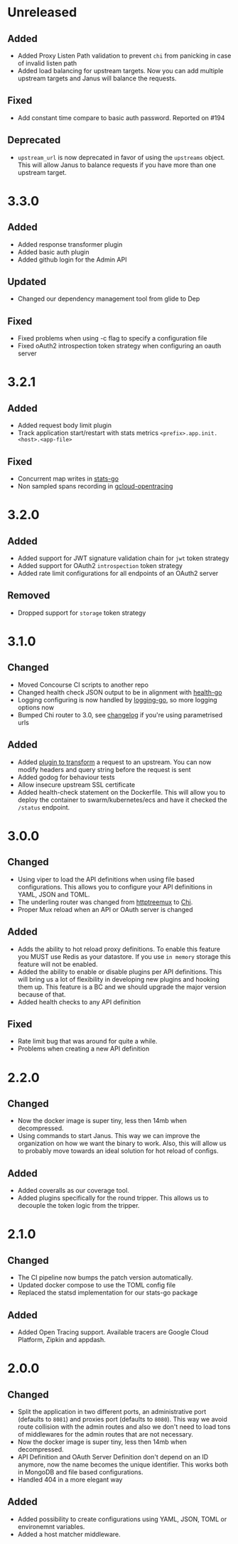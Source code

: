 # Unreleased

## Added

- Added Proxy Listen Path validation to prevent `chi` from panicking in case of invalid listen path
- Added load balancing for upstream targets. Now you can add multiple upstream targets and Janus will balance the requests.

## Fixed

- Add constant time compare to basic auth password. Reported on #194

## Deprecated

- `upstream_url` is now deprecated in favor of using the `upstreams` object. This will allow Janus to balance requests if you have more than one upstream target.

# 3.3.0

## Added

- Added response transformer plugin
- Added basic auth plugin
- Added github login for the Admin API

## Updated

- Changed our dependency management tool from glide to Dep

## Fixed

- Fixed problems when using -c flag to specify a configuration file
- Fixed oAuth2 introspection token strategy when configuring an oauth server

# 3.2.1

## Added

- Added request body limit plugin
- Track application start/restart with stats metrics `<prefix>.app.init.<host>.<app-file>`

## Fixed

- Concurrent map writes in [stats-go](https://github.com/hellofresh/stats-go/pull/15)
- Non sampled spans recording in [gcloud-opentracing](https://github.com/hellofresh/gcloud-opentracing/pull/1)

# 3.2.0

## Added
- Added support for JWT signature validation chain for `jwt` token strategy
- Added support for OAuth2 `introspection` token strategy
- Added rate limit configurations for all endpoints of an OAuth2 server

## Removed
- Dropped support for `storage` token strategy

# 3.1.0

## Changed

- Moved Concourse CI scripts to another repo
- Changed health check JSON output to be in alignment with [health-go](https://github.com/hellofresh/health-go)
- Logging configuring is now handled by [logging-go](https://github.com/hellofresh/logging-go), so more logging options now
- Bumped Chi router to 3.0, see [changelog](https://github.com/go-chi/chi/blob/master/CHANGELOG.md) if you're using parametrised urls

## Added

- Added [plugin to transform](./docs/plugins/request_transformer.md) a request to an upstream. You can now modify headers and query string before the request is sent
- Added godog for behaviour tests
- Allow insecure upstream SSL certificate
- Added health-check statement on the Dockerfile. This will allow you to deploy the container to swarm/kubernetes/ecs and have it checked the `/status` endpoint.

# 3.0.0

## Changed

- Using viper to load the API definitions when using file based configurations. This allows you to configure your API definitions in YAML, JSON and TOML.
- The underling router was changed from [httptreemux](https://github.com/dimfeld/httptreemux) to [Chi](https://github.com/pressly/chi).
- Proper Mux reload when an API or OAuth server is changed 

## Added

- Adds the ability to hot reload proxy definitions. To enable this feature you MUST use Redis as your datastore. If you use `in memory` storage this feature will not be enabled.
- Added the ability to enable or disable plugins per API definitions. This will bring us a lot of flexibility in developing new plugins and hooking them up. This feature is a BC and we should upgrade the major version because of that.
- Added health checks to any API definition

## Fixed

- Rate limit bug that was around for quite a while.
- Problems when creating a new API definition

# 2.2.0

## Changed

- Now the docker image is super tiny, less then 14mb when decompressed.
- Using commands to start Janus. This way we can improve the organization on how we want the binary to work. Also, this will allow us to probably move towards an ideal solution for hot reload of configs.

## Added

- Added coveralls as our coverage tool.
- Added plugins specifically for the round tripper. This allows us to decouple the token logic from the tripper.

# 2.1.0

## Changed

- The CI pipeline now bumps the patch version automatically.
- Updated docker compose to use the TOML config file
- Replaced the statsd implementation for our stats-go package

## Added

- Added Open Tracing support. Available tracers are Google Cloud Platform, Zipkin and appdash.

# 2.0.0

## Changed

- Split the application in two different ports, an administrative port (defaults to `8081`) and proxies port (defaults to `8080`). This way we avoid route collision with the admin routes and also we don't need to load tons of middlewares for the admin routes that are not necessary.
- Now the docker image is super tiny, less then 14mb when decompressed.
- API Definition and OAuth Server Definition don't depend on an ID anymore, now the name becomes the unique identifier. This works both in MongoDB and file based configurations.
- Handled 404 in a more elegant way

## Added

- Added possibility to create configurations using YAML, JSON, TOML or environemnt variables.
- Added a host matcher middleware.
